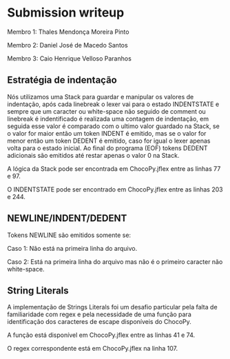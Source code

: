 # Submission writeup

Membro 1: Thales Mendonça Moreira Pinto 

Membro 2: Daniel José de Macedo Santos

Membro 3: Caio Henrique Velloso Paranhos

## Estratégia de indentação
Nós utilizamos uma Stack para guardar e manipular os valores de indentação, após cada linebreak o lexer vai para o estado INDENTSTATE e sempre que um caracter ou white-space não seguido de comment ou linebreak é indentificado é realizada uma contagem de indentação, em seguida esse valor é comparado com o ultimo valor guardado na Stack, se o valor for maior então um token INDENT é emitido, mas se o valor for menor então um token DEDENT é emitido, caso for igual o lexer apenas volta para o estado inicial. Ao final do programa (EOF) tokens DEDENT adicionais são emitidos até restar apenas o valor 0 na Stack.

A lógica da Stack pode ser encontrada em ChocoPy.jflex entre as linhas 77 e 97.

O INDENTSTATE pode ser encontrado em ChocoPy.jflex entre as linhas 203 e 244.

## NEWLINE/INDENT/DEDENT
Tokens NEWLINE são emitidos somente se:

Caso 1: Não está na primeira linha do arquivo.

Caso 2: Está na primeira linha do arquivo mas não é o primeiro caracter não white-space. 

## String Literals

A implementação de Strings Literals foi um desafio particular pela falta de familiaridade com regex e pela necessidade de uma função para identificação dos caracteres de escape disponíveis do ChocoPy.

A função está disponível em ChocoPy.jflex entre as linhas 41 e 74.

O regex correspondente está em ChocoPy.jflex na linha 107.
